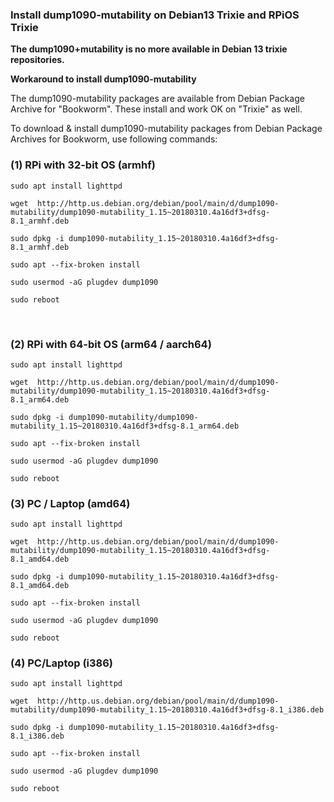 ### Install dump1090-mutability on Debian13 Trixie and RPiOS Trixie
**The dump1090+mutability is no more available in Debian 13 trixie repositories.**</br>

**Workaround to install dump1090-mutability**</br>

The dump1090-mutability packages are available from Debian Package Archive for "Bookworm". These install and work OK on "Trixie" as well.</br>

To download & install dump1090-mutability packages from Debian Package Archives for Bookworm, use following commands:

### (1) RPi with 32-bit OS (armhf)
```
sudo apt install lighttpd

wget  http://http.us.debian.org/debian/pool/main/d/dump1090-mutability/dump1090-mutability_1.15~20180310.4a16df3+dfsg-8.1_armhf.deb  

sudo dpkg -i dump1090-mutability_1.15~20180310.4a16df3+dfsg-8.1_armhf.deb  

sudo apt --fix-broken install 

sudo usermod -aG plugdev dump1090  

sudo reboot

```
</br>

### (2) RPi with 64-bit OS (arm64 / aarch64) 
```
sudo apt install lighttpd  

wget  http://http.us.debian.org/debian/pool/main/d/dump1090-mutability/dump1090-mutability_1.15~20180310.4a16df3+dfsg-8.1_arm64.deb  

sudo dpkg -i dump1090-mutability/dump1090-mutability_1.15~20180310.4a16df3+dfsg-8.1_arm64.deb  

sudo apt --fix-broken install  

sudo usermod -aG plugdev dump1090  

sudo reboot

```

### (3) PC / Laptop (amd64) 
```
sudo apt install lighttpd  

wget  http://http.us.debian.org/debian/pool/main/d/dump1090-mutability/dump1090-mutability_1.15~20180310.4a16df3+dfsg-8.1_amd64.deb  

sudo dpkg -i dump1090-mutability_1.15~20180310.4a16df3+dfsg-8.1_amd64.deb  

sudo apt --fix-broken install  

sudo usermod -aG plugdev dump1090  

sudo reboot

```

### (4) PC/Laptop (i386)
```
sudo apt install lighttpd  

wget  http://http.us.debian.org/debian/pool/main/d/dump1090-mutability/dump1090-mutability_1.15~20180310.4a16df3+dfsg-8.1_i386.deb  

sudo dpkg -i dump1090-mutability_1.15~20180310.4a16df3+dfsg-8.1_i386.deb  

sudo apt --fix-broken install  

sudo usermod -aG plugdev dump1090  

sudo reboot

```

</br>

